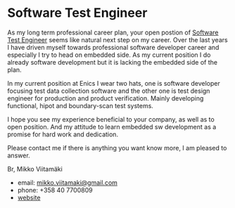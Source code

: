 # Software Test Engineer

As my long term professional career plan, your open postion of [Software Test Engineer](https://avoimettyopaikat.monster.fi/Software-Test-Engineer-Vantaa-UUSI-FI-Danfoss-Drives/11/193478145?WT.mc_n=CRM_B2C_FI_FI_ONG_E_LRRJ_STD_RJ7) seems like natural next step on my career. Over the last years I have driven myself towards professional software developer career and especially I try to head on embedded side. As my current position I do already software development but it is lacking the embedded side of the plan.

In my current position at Enics I wear two hats, one is software developer focusing test data collection software and the other one is test design engineer for production and product verification. Mainly developing functional, hipot and boundary-scan test systems. 

I hope you see my experience beneficial to your company, as well as to open position.  And my attitude to learn embedded sw development as a promise for hard work and dedication. 

Please contact me if there is anything you want know more, I am pleased to answer.


Br,
Mikko Viitamäki

- email: mikko.viitamaki@gmail.com
- phone: +358 40 7700809
- [website](http://xn--viitamki-5za.fi/mikko/)







